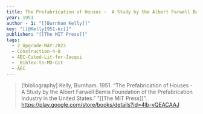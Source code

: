 ```yaml
---
title: The Prefabrication of Houses -  A Study by the Albert Farwell Bemis Foundation of the Prefabrication Industry in the United States
year: 1951
author - 1: "[[Burnham Kelly]]"
key: "[[@Kelly1951-kc]]"
publisher: "[[The MIT Press]]"
tags:
  - 2_Upgrade-MAY-2023
  - Construction-4-0
  - AEC-Cited-Lit-for-Jacqui
  - _BibTex-to-MD-Git
  - AEC
---
```


> [!bibliography]
> Kelly, Burnham. 1951. “The Prefabrication of Houses -  A Study by the Albert Farwell Bemis Foundation of the Prefabrication Industry in the United States.” "[[The MIT Press]]". https://play.google.com/store/books/details?id=4lb-vQEACAAJ